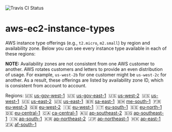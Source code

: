 ![Travis CI Status](https://travis-ci.org/YakDriver/aws-ec2-instance-types.svg?branch=main)

# aws-ec2-instance-types
AWS instance type offerings (e.g., `t2.micro`, `m2.small`) by region and availability zone. Below you can see every instance type available in each of these regions:

**NOTE:** Availability zones are not consistent from one AWS customer to another. AWS rotates customers and letters to provide an even distribution of usage. For example, `us-west-2b` for one customer might be `us-west-2c` for another. As a result, these offerings are listed by availability zone ID, which is consistent from account to account.

Regions: :us: [us-gov-west-1](./results/us-gov-west-1.md)&nbsp;  :us: [us-gov-east-1](./results/us-gov-east-1.md)&nbsp;  :us: [us-west-2](./results/us-west-2.md)&nbsp;  :us: [us-west-1](./results/us-west-1.md)&nbsp;  :us: [us-east-2](./results/us-east-2.md)&nbsp;  :us: [us-east-1](./results/us-east-1.md)&nbsp;  :brazil: [sa-east-1](./results/sa-east-1.md)&nbsp;  :bahrain: [me-south-1](./results/me-south-1.md)&nbsp;  :fr: [eu-west-3](./results/eu-west-3.md)&nbsp;  :uk: [eu-west-2](./results/eu-west-2.md)&nbsp;  :ireland: [eu-west-1](./results/eu-west-1.md)&nbsp;  :it: [eu-south-1](./results/eu-south-1.md)&nbsp;  :sweden: [eu-north-1](./results/eu-north-1.md)&nbsp;  :de: [eu-central-1](./results/eu-central-1.md)&nbsp;  :canada: [ca-central-1](./results/ca-central-1.md)&nbsp;  :australia: [ap-southeast-2](./results/ap-southeast-2.md)&nbsp;  :singapore: [ap-southeast-1](./results/ap-southeast-1.md)&nbsp;  :india: [ap-south-1](./results/ap-south-1.md)&nbsp;  :kr: [ap-northeast-2](./results/ap-northeast-2.md)&nbsp;  :jp: [ap-northeast-1](./results/ap-northeast-1.md)&nbsp;  :hong_kong: [ap-east-1](./results/ap-east-1.md)&nbsp;  :south_africa: [af-south-1](./results/af-south-1.md)&nbsp;  
